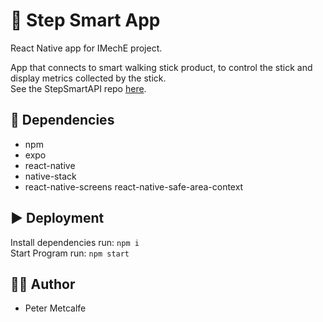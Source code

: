 # 🦯 Step Smart App

React Native app for IMechE project.

App that connects to smart walking stick product, to control the stick and display metrics collected by the stick.</br>
See the StepSmartAPI repo <a href='https://github.com/PeterM-13/StepSmartAPI'>here</a>.
## 📂 Dependencies
- npm
- expo
- react-native
- native-stack
- react-native-screens react-native-safe-area-context

## ▶️ Deployment
Install dependencies run: `npm i` <br>
Start Program run: `npm start`

## 👨‍💻 Author
- Peter Metcalfe
